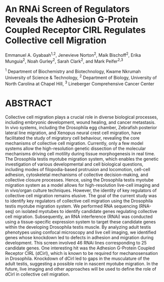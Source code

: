 # An RNAi Screen of Regulators Reveals the Adhesion G-Protein Coupled Receptor CIRL Regulates Collective cell Migration 

Emmanuel A. Gyabaah<sup>1,2</sup>, Jenevieve Norton<sup>2</sup>, Maik Bischoff<sup>2</sup>, Erika Munguia<sup>2</sup>, Noah Gurley<sup>2</sup>, Sarah Clark<sup>2</sup>, and Mark Peifer<sup>2,3</sup> 

<sup>1</sup> Department of Biochemistry and Biotechnology, Kwame Nkrumah University of Science & Technology, <sup>2</sup> Department of Biology, University of North Carolina at Chapel Hill, <sup>3</sup> Lineberger Comprehensive Cancer Center

# ABSTRACT
Collective cell migration plays a crucial role in diverse biological processes, including embryonic development, wound healing, and cancer metastasis. In vivo systems, including the Drosophila egg chamber, Zebrafish posterior lateral line migration, and Xenopus neural crest cell migration, have facilitated the study of migratory cell behaviour, revealing the core mechanisms of collective cell migration. Currently, only a few model systems allow the high-resolution genetic dissection of the molecular mechanisms driving cell motility during tissue morphogenesis in real time. The Drosophila testis myotube migration system, which enables the genetic investigation of various developmental and cell biological questions, including modes of filopodia-based protrusion and locomotion, cell-cell adhesion, cytoskeletal mechanisms of collective decision-making, and collective closure processes. Hence, using the Drosophila testis myotube migration system as a model allows for high-resolution live-cell imaging and in vivo/organ culture techniques. However, the identity of key regulators of collective cell migration remains elusive. 
The goal of the current study was to identify key regulators of collective cell migration using the Drosophila testis myotube migration system. We performed RNA sequencing (RNA-seq) on isolated myotubes to identify candidate genes regulating collective cell migration. Subsequently, an RNA interference (RNAi) was conducted using a tissue-specific expression system to target these candidate genes within the developing Drosophila testis muscle. By analyzing adult testis phenotypes using confocal microscopy and live cell imaging, we identified genes whose knockdown led to defects in adhesion and migration during development.  This screen involved 46 RNAi lines corresponding to 25 candidate genes. One interesting hit was the Adhesion G-Protein Coupled Receptor CIRL (dCirl), which is known to be required for mechanosensation in Drosophila.  Knockdown of dCirl led to gaps in the musculature of the adult testis, suggesting a possible role in nascent myotube migration. In the future, live imaging and other approaches will be used to define the role of dCirl in collective cell migration. 
